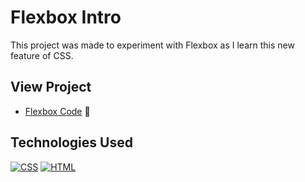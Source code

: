 # Flexbox Intro

This project was made to experiment with Flexbox as I learn this new feature of CSS.

## View Project
- [Flexbox Code](https://github.com/RyanBeiden/flexbox-intro/blob/master/main.css) 👀

## Technologies Used
[![CSS](https://img.shields.io/badge/-CSS-2c9fcc?style=flat-square)](#) [![HTML](https://img.shields.io/badge/-HTML-2c9fcc?style=flat-square)](#)


